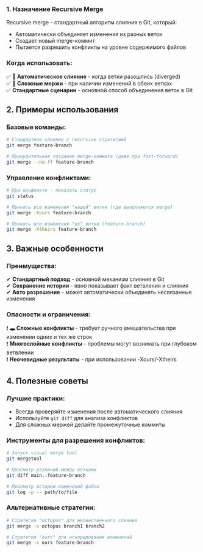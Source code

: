### 1. Назначение Recursive Merge

Recursive merge - стандартный алгоритм слияния в Git, который:

- Автоматически объединяет изменения из разных веток
- Создает новый merge-коммит
- Пытается разрешить конфликты на уровне содержимого файлов

### Когда использовать:
✅ **🤝 Автоматическое слияние** - когда ветки разошлись (diverged)  
✅ **🔄 Сложные мержи** - при наличии изменений в обеих ветках  
✅ **Стандартные сценарии** - основной способ объединения веток в Git  

## 2. Примеры использования

### Базовые команды:

```bash
# Стандартное слияние с recursive стратегией
git merge feature-branch

# Принудительное создание merge-коммита (даже при fast-forward)
git merge --no-ff feature-branch
```

### Управление конфликтами:

```bash
# При конфликте - показать статус
git status

# Принять все изменения "нашей" ветки (где выполняется merge)
git merge -Xours feature-branch

# Принять все изменения "их" ветки (feature-branch)
git merge -Xtheirs feature-branch
```

## 3. Важные особенности

### Преимущества:

✔ **Стандартный подход** - основной механизм слияния в Git  
✔ **Сохранение истории** - явно показывает факт ветвления и слияния  
✔ **Авто разрешение** - может автоматически объединять несвязанные изменения

### Опасности и ограничения:

❗ **🕳️ Сложные конфликты** - требует ручного вмешательства при изменении одних и тех же строк  
❗ **Многослойные конфликты** - проблемы могут возникать при глубоком ветвлении  
❗ **Неочевидные результаты** - при использовании -Xours/-Xtheirs

## 4. Полезные советы

### Лучшие практики:

- Всегда проверяйте изменения после автоматического слияния
- Используйте `git diff` для анализа конфликтов
- Для сложных мержей делайте промежуточные коммиты

### Инструменты для разрешения конфликтов:

```bash
# Запуск visual merge tool
git mergetool

# Просмотр различий между ветками
git diff main..feature-branch

# Просмотр истории изменений файла
git log -p -- path/to/file
```

### Альтернативные стратегии:

```bash
# Стратегия "octopus" для множественного слияния
git merge -s octopus branch1 branch2

# Стратегия "ours" для игнорирования изменений
git merge -s ours feature-branch
```
